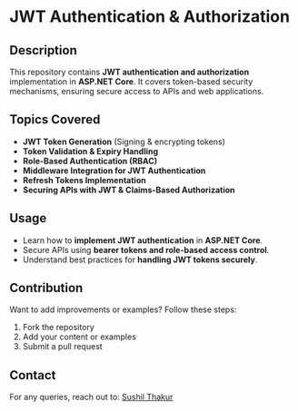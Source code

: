 # JWT Authentication & Authorization

## Description
This repository contains **JWT authentication and authorization** implementation in **ASP.NET Core**. It covers token-based security mechanisms, ensuring secure access to APIs and web applications.

## Topics Covered
- **JWT Token Generation** (Signing & encrypting tokens)
- **Token Validation & Expiry Handling**
- **Role-Based Authentication (RBAC)**
- **Middleware Integration for JWT Authentication**
- **Refresh Tokens Implementation**
- **Securing APIs with JWT & Claims-Based Authorization**

## Usage
- Learn how to **implement JWT authentication** in **ASP.NET Core**.
- Secure APIs using **bearer tokens and role-based access control**.
- Understand best practices for **handling JWT tokens securely**.

## Contribution
Want to add improvements or examples? Follow these steps:
1. Fork the repository
2. Add your content or examples
3. Submit a pull request

## Contact
For any queries, reach out to: [Sushil Thakur](mailto:sushilthakur9792@gmail.com)
